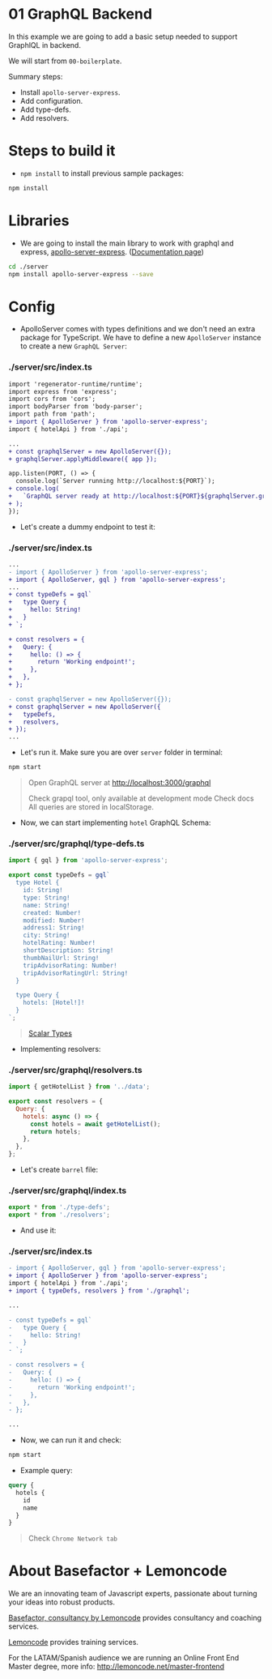 # 01 GraphQL Backend

In this example we are going to add a basic setup needed to support GraphlQL in backend.

We will start from `00-boilerplate`.

Summary steps:

- Install `apollo-server-express`.
- Add configuration.
- Add type-defs.
- Add resolvers.

# Steps to build it

- `npm install` to install previous sample packages:

```bash
npm install
```

# Libraries

- We are going to install the main library to work with graphql and express, [apollo-server-express](https://www.npmjs.com/package/apollo-server-express). ([Documentation page](https://www.apollographql.com/docs/apollo-server/))

```bash
cd ./server
npm install apollo-server-express --save
```

# Config

- ApolloServer comes with types definitions and we don't need an extra package for TypeScript. We have to define a new `ApolloServer` instance to create a new `GraphQL Server`:

### ./server/src/index.ts

```diff
import 'regenerator-runtime/runtime';
import express from 'express';
import cors from 'cors';
import bodyParser from 'body-parser';
import path from 'path';
+ import { ApolloServer } from 'apollo-server-express';
import { hotelApi } from './api';

...
+ const graphqlServer = new ApolloServer({});
+ graphqlServer.applyMiddleware({ app });

app.listen(PORT, () => {
  console.log(`Server running http://localhost:${PORT}`);
+ console.log(
+   `GraphQL server ready at http://localhost:${PORT}${graphqlServer.graphqlPath}`
+ );
});

```

- Let's create a dummy endpoint to test it:

### ./server/src/index.ts

```diff
...
- import { ApolloServer } from 'apollo-server-express';
+ import { ApolloServer, gql } from 'apollo-server-express';
...
+ const typeDefs = gql`
+   type Query {
+     hello: String!
+   }
+ `;

+ const resolvers = {
+   Query: {
+     hello: () => {
+       return 'Working endpoint!';
+     },
+   },
+ };

- const graphqlServer = new ApolloServer({});
+ const graphqlServer = new ApolloServer({
+   typeDefs,
+   resolvers,
+ });
...
```

- Let's run it. Make sure you are over `server` folder in terminal:

```bash
npm start
```

> Open GraphQL server at [http://localhost:3000/graphql](http://localhost:3000/graphql)
>
> Check grapql tool, only available at development mode
> Check docs
> All queries are stored in localStorage.

- Now, we can start implementing `hotel` GraphQL Schema:

### ./server/src/graphql/type-defs.ts

```javascript
import { gql } from 'apollo-server-express';

export const typeDefs = gql`
  type Hotel {
    id: String!
    type: String!
    name: String!
    created: Number!
    modified: Number!
    address1: String!
    city: String!
    hotelRating: Number!
    shortDescription: String!
    thumbNailUrl: String!
    tripAdvisorRating: Number!
    tripAdvisorRatingUrl: String!
  }

  type Query {
    hotels: [Hotel!]!
  }
`;
```

> [Scalar Types](https://graphql.org/learn/schema/#scalar-types)

- Implementing resolvers:

### ./server/src/graphql/resolvers.ts

```javascript
import { getHotelList } from '../data';

export const resolvers = {
  Query: {
    hotels: async () => {
      const hotels = await getHotelList();
      return hotels;
    },
  },
};
```

- Let's create `barrel` file:

### ./server/src/graphql/index.ts

```javascript
export * from './type-defs';
export * from './resolvers';
```

- And use it:

### ./server/src/index.ts

```diff
- import { ApolloServer, gql } from 'apollo-server-express';
+ import { ApolloServer } from 'apollo-server-express';
import { hotelApi } from './api';
+ import { typeDefs, resolvers } from './graphql';

...

- const typeDefs = gql`
-   type Query {
-     hello: String!
-   }
- `;

- const resolvers = {
-   Query: {
-     hello: () => {
-       return 'Working endpoint!';
-     },
-   },
- };

...
```

- Now, we can run it and check:

```bash
npm start
```

- Example query:

```graphql
query {
  hotels {
    id
    name
  }
}
```

> Check `Chrome Network tab`

# About Basefactor + Lemoncode

We are an innovating team of Javascript experts, passionate about turning your ideas into robust products.

[Basefactor, consultancy by Lemoncode](http://www.basefactor.com) provides consultancy and coaching services.

[Lemoncode](http://lemoncode.net/services/en/#en-home) provides training services.

For the LATAM/Spanish audience we are running an Online Front End Master degree, more info: http://lemoncode.net/master-frontend
